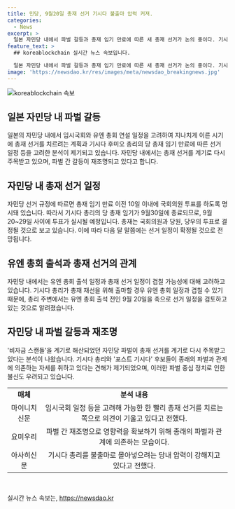 ```yaml
---
title: 민당, 9월20일 총재 선거 기시다 불출마 압력 커져.
categories:
  - News
excerpt: >
  일본 자민당 내에서 파벌 갈등과 총재 임기 만료에 따른 새 총재 선거가 논의 중이다. 기시다 후미오 총리의 당 총재 임기가 끝나는 9월20일을 고려하여 선거 일정이 조율되고 있으며, 유엔 총회와의 겹침 문제도 고려되고 있다. 또한, 파벌 간의 관계 의존성과 비자금 문제 등으로 자민당 내부 정치가 주목받고 있다. 새로운 총재가 선출되면서 파벌 간의 관계와 정당 신뢰 등이 변화할 것으로 예상된다.
feature_text: >
  ## koreablockchain 실시간 뉴스 속보입니다.

  일본 자민당 내에서 파벌 갈등과 총재 임기 만료에 따른 새 총재 선거가 논의 중이다. 기시다 후미오 총리의 당 총재 임기가 끝나는 9월20일을 고려하여 선거 일정이 조율되고 있으며, 유엔 총회와의 겹침 문제도 고려되고 있다. 또한, 파벌 간의 관계 의존성과 비자금 문제 등으로 자민당 내부 정치가 주목받고 있다. 새로운 총재가 선출되면서 파벌 간의 관계와 정당 신뢰 등이 변화할 것으로 예상된다.
image: 'https://newsdao.kr/res/images/meta/newsdao_breakingnews.jpg'
---
```


<p><img src="https://newsdao.kr/res/images/meta/newsdao_breakingnews.jpg" alt="koreablockchain 속보" /></p>

<h2 data-ke-size="size26">일본 자민당 내 파벌 갈등</h2>

<p data-ke-size="size16">일본의 자민당 내에서 임시국회와 유엔 총회 연설 일정을 고려하여 지나치게 이른 시기에 총재 선거를 치르려는 계획과 기시다 후미오 총리의 당 총재 임기 만료에 따른 선거 일정 등을 고려한 분석이 제기되고 있습니다. 자민당 내에서는 총재 선거를 계기로 다시 주목받고 있으며, 파벌 간 갈등이 재조명되고 있다고 합니다.</p>

<h2 data-ke-size="size26">자민당 내 총재 선거 일정</h2>

<p data-ke-size="size16">자민당 선거 규정에 따르면 총재 임기 만료 이전 10일 이내에 국회의원 투표를 하도록 명시돼 있습니다. 따라서 기시다 총리의 당 총재 임기가 9월30일에 종료되므로, 9월20~29일 사이에 투표가 실시될 예정입니다. 총재는 국회의원과 당원, 당우의 투표로 결정될 것으로 보고 있습니다. 이에 따라 다음 달 말쯤에는 선거 일정이 확정될 것으로 전망됩니다.</p>

<h2 data-ke-size="size26">유엔 총회 출석과 총재 선거의 관계</h2>

<p data-ke-size="size16">자민당 내에서는 유엔 총회 출석 일정과 총재 선거 일정이 겹칠 가능성에 대해 고려하고 있습니다. 기시다 총리가 총재 재선을 위해 출마할 경우 유엔 총회 일정과 겹칠 수 있기 때문에, 총리 주변에서는 유엔 총회 출석 전인 9월 20일을 축으로 선거 일정을 검토하고 있는 것으로 알려졌습니다.</p>

<h2 data-ke-size="size26">자민당 내 파벌 갈등과 재조명</h2>

<p data-ke-size="size16">'비자금 스캔들'을 계기로 해산되었던 자민당 파벌이 총재 선거를 계기로 다시 주목받고 있다는 분석이 나왔습니다. 기시다 총리와 '포스트 기시다' 후보들이 종래의 파벌과 관계에 의존하는 자세를 취하고 있다는 견해가 제기되었으며, 이러한 파벌 중심 정치로 인한 불신도 우려되고 있습니다.</p>

<table>
    <tr>
        <td style="text-align: center; height: 17px;"><b>매체</b></td>
        <td style="text-align: center; height: 17px;"><b>분석 내용</b></td>
    </tr>
    <tr>
        <td style="text-align: center; height: 17px;">마이니치신문</td>
        <td style="text-align: center; height: 17px;">임시국회 일정 등을 고려해 가능한 한 빨리 총재 선거를 치르는 쪽으로 의견이 기울고 있다고 전했다.</td>
    </tr>
    <tr>
        <td style="text-align: center; height: 17px;">요미우리</td>
        <td style="text-align: center; height: 17px;">파벌 간 재조명으로 영향력을 확보하기 위해 종래의 파벌과 관계에 의존하는 모습이다.</td>
    </tr>
    <tr>
        <td style="text-align: center; height: 17px;">아사히신문</td>
        <td style="text-align: center; height: 17px;">기시다 총리를 불출마로 몰아넣으려는 당내 압력이 강해지고 있다고 전했다.</td>
    </tr>
</table>

<p data-ke-size="size16">&nbsp;</p>
실시간 뉴스 속보는, <a href="https://newsdao.kr" rel="dofollow">https://newsdao.kr</a>


